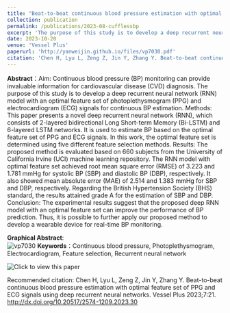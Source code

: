 ```yaml
---
title: "Beat-to-beat continuous blood pressure estimation with optimal feature set of PPG and ECG signals using deep recurrent neural networks"
collection: publication
permalink: /publications/2023-08-cufflessbp
excerpt: 'The purpose of this study is to develop a deep recurrent neural network (RNN) model with optimal feature set of photoplethysmogram (PPG) and electrocardiogram (ECG) signals for continuous BP estimation. '
date: 2023-10-20
venue: 'Vessel Plus'
paperurl: 'http://yanweijin.github.io/files/vp7030.pdf'
citation: 'Chen H, Lyu L, Zeng Z, Jin Y, Zhang Y. Beat-to-beat continuous blood pressure estimation with optimal feature set of PPG and ECG signals using deep recurrent neural networks. Vessel Plus. 2023; 7: 21. http://dx.doi.org/10.20517/2574-1209.2023.30'
---
```

**Abstract**：Aim: Continuous blood pressure (BP) monitoring can provide invaluable information for cardiovascular disease (CVD) diagnosis. The purpose of this study is to develop a deep recurrent neural network (RNN) model with an optimal feature set of photoplethysmogram (PPG) and electrocardiogram (ECG) signals for continuous BP estimation.
Methods: This paper presents a novel deep recurrent neural network (RNN), which consists of 2-layered bidirectional Long Short-term Memory (Bi-LSTM) and 6-layered LSTM networks. It is used to estimate BP based on the optimal feature set of PPG and ECG signals. In this work, the optimal feature set is determined using five different feature selection methods.
Results: The proposed method is evaluated based on 660 subjects from the University of California Irvine (UCI) machine learning repository. The RNN model with optimal feature set achieved root mean square error (RMSE) of 3.223 and 1.781 mmHg for systolic BP (SBP) and diastolic BP (DBP), respectively. It also showed mean absolute error (MAE) of 2.514 and 1.383 mmHg for SBP and DBP, respectively. Regarding the British Hypertension Society (BHS) standard, the results attained grade A for the estimation of SBP and DBP.
Conclusion: The experimental results suggest that the proposed deep RNN model with an optimal feature set can improve the performance of BP prediction. Thus, it is possible to further apply our proposed method to develop a wearable device for real-time BP monitoring.  

**Graphical Abstract**:   
![vp7030](https://yanweijin.github.io/images/vp7030.jpg)
**Keywords**：Continuous blood pressure, Photoplethysmogram, Electrocardiogram, Feature selection, Recurrent neural network

![Click to view this paper](https://www.oaepublish.com/articles/2574-1209.2023.30)

Recommended citation: Chen H, Lyu L, Zeng Z, Jin Y, Zhang Y. Beat-to-beat continuous blood pressure estimation with optimal feature set of PPG and ECG signals using deep recurrent neural networks. Vessel Plus 2023;7:21. http://dx.doi.org/10.20517/2574-1209.2023.30
